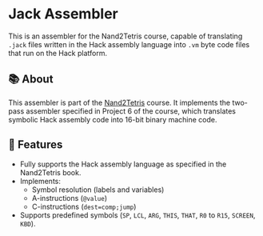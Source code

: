 # Jack Assembler

This is an assembler for the Nand2Tetris course, capable of translating `.jack` files written in the Hack assembly language into `.vm` byte code files that run on the Hack platform.

## 📚 About

This assembler is part of the [Nand2Tetris](https://www.nand2tetris.org/) course. It implements the two-pass assembler specified in Project 6 of the course, which translates symbolic Hack assembly code into 16-bit binary machine code.

## 🚀 Features

- Fully supports the Hack assembly language as specified in the Nand2Tetris book.
- Implements:
  - Symbol resolution (labels and variables)
  - A-instructions (`@value`)
  - C-instructions (`dest=comp;jump`)
- Supports predefined symbols (`SP`, `LCL`, `ARG`, `THIS`, `THAT`, `R0` to `R15`, `SCREEN`, `KBD`).
